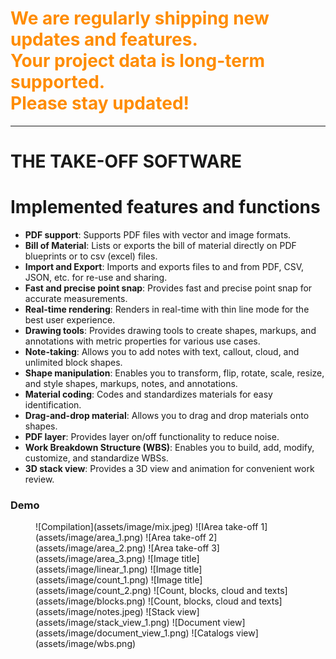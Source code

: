 <h1 style="color: darkorange">We are regularly shipping new updates and features.<br>
Your project data is long-term supported. <br>
Please stay updated!</h1>

<hr>
<h1>THE TAKE-OFF SOFTWARE</h1>

# Implemented features and functions
* **PDF support**: Supports PDF files with vector and image formats.
* **Bill of Material**: Lists or exports the bill of material directly on PDF blueprints or to csv (excel) files.
* **Import and Export**: Imports and exports files to and from PDF, CSV, JSON, etc. for re-use and sharing.
* **Fast and precise point snap**: Provides fast and precise point snap for accurate measurements.
* **Real-time rendering**: Renders in real-time with thin line mode for the best user experience.
* **Drawing tools**: Provides drawing tools to create shapes, markups, and annotations with metric properties for various use cases.
* **Note-taking**: Allows you to add notes with text, callout, cloud, and unlimited block shapes.
* **Shape manipulation**: Enables you to transform, flip, rotate, scale, resize, and style shapes, markups, notes, and annotations.
* **Material coding**: Codes and standardizes materials for easy identification.
* **Drag-and-drop material**: Allows you to drag and drop materials onto shapes.
* **PDF layer**: Provides layer on/off functionality to reduce noise.
* **Work Breakdown Structure (WBS)**: Enables you to build, add, modify, customize, and standardize WBSs.
* **3D stack view**: Provides a 3D view and animation for convenient work review.

[//]: # (<h3>On-plan features and functions</h3>)

[//]: # (* **Select snap**: Enables snap while transforming shapes.)

[//]: # (* **Select shapes in PDF**: Creates shapes with pdf selection.)

[//]: # (* **Select text in PDF blueprint**: Selects and copies text from PDF blueprints.)

[//]: # (* **Find text in PDF blueprint**: Enables text search in PDF.)

[//]: # (* **Compare/Review PDF**: Compares two versions of a blueprint.)

[//]: # (* **Auto find and count**: Automatically counts the number of similar blocks.)

[//]: # (* **Pick shapes and convert to symbol**: Picks a shape on a PDF and converts it into a block tool.)

[//]: # (* **Other quantity take-off tools**: Gradually fulfills the need of the industry.)

[//]: # (* **BlueGrid SDK for Python**: Allows conversion and transformation of data.)

[//]: # (* **Cloud and enterprise functions**: Supports quantity management at the enterprise level.)


<h3>Demo</h3>
<figure markdown>
  ![Compilation](assets/image/mix.jpeg)
  ![IArea take-off 1](assets/image/area_1.png)
  ![Area take-off 2](assets/image/area_2.png)
  ![Area take-off 3](assets/image/area_3.png)
  ![Image title](assets/image/linear_1.png)
  ![Image title](assets/image/count_1.png)
  ![Image title](assets/image/count_2.png)
  ![Count, blocks, cloud and texts](assets/image/blocks.png)
  ![Count, blocks, cloud and texts](assets/image/notes.jpeg)
  ![Stack view](assets/image/stack_view_1.png)
  ![Document view](assets/image/document_view_1.png)
  ![Catalogs view](assets/image/wbs.png)
</figure>



